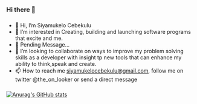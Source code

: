 ### Hi there 👋

###
- 👋 Hi, I’m Siyamukelo Cebekulu
- 👀 I’m interested in Creating, building and launching software programs that excite and me.
- 🌱 Pending Message... 
- 💞️ I’m looking to collaborate on ways to improve my problem solving skills as a developer with insight tp new tools that can enhance my ability to think,speak and create.
- 📫 How to reach me siyamukelocebekulu@gmail.com, follow me on twitter @the_on_looker or send a direct message
###

[![Anurag's GitHub stats](https://github-readme-stats.vercel.app/api?username=Siyamukelo00Cebekulu)](https://github.com/Siyamukelo00Cebekulu/github-readme-stats)
